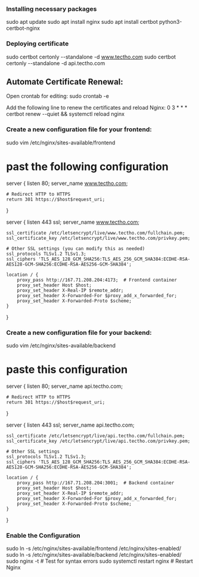 ### Installing necessary packages
sudo apt update
sudo apt install nginx
sudo apt install certbot python3-certbot-nginx

### Deploying certificate
sudo certbot certonly --standalone -d www.tectho.com
sudo certbot certonly --standalone -d api.tectho.com

<!-- 
Successfully received certificate.
Certificate is saved at: /etc/letsencrypt/live/api.tectho.com/fullchain.pem
Key is saved at:         /etc/letsencrypt/live/api.tectho.com/privkey.pem
 -->

## Automate Certificate Renewal:
Open crontab for editing:
sudo crontab -e

Add the following line to renew the certificates and reload Nginx:
0 3 * * * certbot renew --quiet && systemctl reload nginx

### Create a new configuration file for your frontend:
sudo vim /etc/nginx/sites-available/frontend

# past the following configuration
server {
    listen 80;
    server_name www.tectho.com;

    # Redirect HTTP to HTTPS
    return 301 https://$host$request_uri;
}

server {
    listen 443 ssl;
    server_name www.tectho.com;

    ssl_certificate /etc/letsencrypt/live/www.tectho.com/fullchain.pem;
    ssl_certificate_key /etc/letsencrypt/live/www.tectho.com/privkey.pem;

    # Other SSL settings (you can modify this as needed)
    ssl_protocols TLSv1.2 TLSv1.3;
    ssl_ciphers 'TLS_AES_128_GCM_SHA256:TLS_AES_256_GCM_SHA384:ECDHE-RSA-AES128-GCM-SHA256:ECDHE-RSA-AES256-GCM-SHA384';

    location / {
        proxy_pass http://167.71.208.204:4173;  # Frontend container
        proxy_set_header Host $host;
        proxy_set_header X-Real-IP $remote_addr;
        proxy_set_header X-Forwarded-For $proxy_add_x_forwarded_for;
        proxy_set_header X-Forwarded-Proto $scheme;
    }
}

### Create a new configuration file for your backend:
sudo vim /etc/nginx/sites-available/backend

# paste this configuration
server {
    listen 80;
    server_name api.tectho.com;

    # Redirect HTTP to HTTPS
    return 301 https://$host$request_uri;
}

server {
    listen 443 ssl;
    server_name api.tectho.com;

    ssl_certificate /etc/letsencrypt/live/api.tectho.com/fullchain.pem;
    ssl_certificate_key /etc/letsencrypt/live/api.tectho.com/privkey.pem;

    # Other SSL settings
    ssl_protocols TLSv1.2 TLSv1.3;
    ssl_ciphers 'TLS_AES_128_GCM_SHA256:TLS_AES_256_GCM_SHA384:ECDHE-RSA-AES128-GCM-SHA256:ECDHE-RSA-AES256-GCM-SHA384';

    location / {
        proxy_pass http://167.71.208.204:3001;  # Backend container
        proxy_set_header Host $host;
        proxy_set_header X-Real-IP $remote_addr;
        proxy_set_header X-Forwarded-For $proxy_add_x_forwarded_for;
        proxy_set_header X-Forwarded-Proto $scheme;
    }
}


### Enable the Configuration
sudo ln -s /etc/nginx/sites-available/frontend /etc/nginx/sites-enabled/
sudo ln -s /etc/nginx/sites-available/backend /etc/nginx/sites-enabled/
sudo nginx -t  # Test for syntax errors
sudo systemctl restart nginx  # Restart Nginx